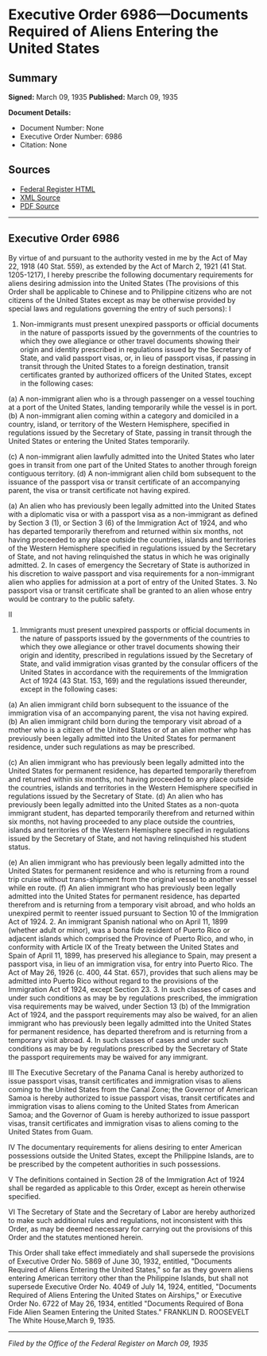 # Executive Order 6986—Documents Required of Aliens Entering the United States

## Summary

**Signed:** March 09, 1935
**Published:** March 09, 1935

**Document Details:**
- Document Number: None
- Executive Order Number: 6986
- Citation: None

## Sources
- [Federal Register HTML](https://www.presidency.ucsb.edu/documents/executive-order-6986-documents-required-aliens-entering-the-united-states)
- [XML Source](None)
- [PDF Source](None)

---

## Executive Order 6986

By virtue of and pursuant to the authority vested in me by the Act of May 22, 1918 (40 Stat. 559), as extended by the Act of March 2, 1921 (41 Stat. 1205-1217), I hereby prescribe the following documentary requirements for aliens desiring admission into the United States (The provisions of this Order shall be applicable to Chinese and to Philippine citizens who are not citizens of the United States except as may be otherwise provided by special laws and regulations governing the entry of such persons):
I
1. Non-immigrants must present unexpired passports or official documents in the nature of passports issued by the governments of the countries to which they owe allegiance or other travel documents showing their origin and identity prescribed in regulations issued by the Secretary of State, and valid passport visas, or, in lieu of passport visas, if passing in transit through the United States to a foreign destination, transit certificates granted by authorized officers of the United States, except in the following cases:

(a) A non-immigrant alien who is a through passenger on a vessel touching at a port of the United States, landing temporarily while the vessel is in port.
(b) A non-immigrant alien coming within a category and domiciled in a country, island, or territory of the Western Hemisphere, specified in regulations issued by the Secretary of State, passing in transit through the United States or entering the United States temporarily.

(c) A non-immigrant alien lawfully admitted into the United States who later goes in transit from one part of the United States to another through foreign contiguous territory.
(d) A non-immigrant alien child bom subsequent to the issuance of the passport visa or transit certificate of an accompanying parent, the visa or transit certificate not having expired.

(a) An alien who has previously been legally admitted into the United States with a diplomatic visa or with a passport visa as a non-immigrant as defined by Section 3 (1), or Section 3 (6) of the Immigration Act of 1924, and who has departed temporarily therefrom and returned within six months, not having proceeded to any place outside the countries, islands and territories of the Western Hemisphere specified in regulations issued by the Secretary of State, and not having relinquished the status in which he was originally admitted.
2. In cases of emergency the Secretary of State is authorized in his discretion to waive passport and visa requirements for a non-immigrant alien who applies for admission at a port of entry of the United States.
3. No passport visa or transit certificate shall be granted to an alien whose entry would be contrary to the public safety.

II
1. Immigrants must present unexpired passports or official documents in the nature of passports issued by the governments of the countries to which they owe allegiance or other travel documents showing their origin and identity, prescribed in regulations issued by the Secretary of State, and valid immigration visas granted by the consular officers of the United States in accordance with the requirements of the Immigration Act of 1924 (43 Stat. 153, 169) and the regulations issued thereunder, except in the following cases:

(a) An alien immigrant child born subsequent to the issuance of the immigration visa of an accompanying parent, the visa not having expired.
(b) An alien immigrant child born during the temporary visit abroad of a mother who is a citizen of the United States or of an alien mother whp has previously been legally admitted into the United States for permanent residence, under such regulations as may be prescribed.

(c) An alien immigrant who has previously been legally admitted into the United States for permanent residence, has departed temporarily therefrom and returned within six months, not having proceeded to any place outside the countries, islands and territories in the Western Hemisphere specified in regulations issued by the Secretary of State.
(d) An alien who has previously been legally admitted into the United States as a non-quota immigrant student, has departed temporarily therefrom and returned within six months, not having proceeded to any place outside the countries, islands and territories of the Western Hemisphere specified in regulations issued by the Secretary of State, and not having relinquished his student status.

(e) An alien immigrant who has previously been legally admitted into the United States for permanent residence and who is returning from a round trip cruise without trans-shipment from the original vessel to another vessel while en route.
(f) An alien immigrant who has previously been legally admitted into the United States for permanent residence, has departed therefrom and is returning from a temporary visit abroad, and who holds an unexpired permit to reenter issued pursuant to Section 10 of the Immigration Act of 1924.
2. An immigrant Spanish national who on April 11, 1899 (whether adult or minor), was a bona fide resident of Puerto Rico or adjacent islands which comprised the Province of Puerto Rico, and who, in conformity with Article IX of the Treaty between the United States and Spain of April 11, 1899, has preserved his allegiance to Spain, may present a passport visa, in lieu of an immigration visa, for entry into Puerto Rico. The Act of May 26, 1926 (c. 400, 44 Stat. 657), provides that such aliens may be admitted into Puerto Rico without regard to the provisions of the Immigration Act of 1924, except Section 23.
3. In such classes of cases and under such conditions as may be by regulations prescribed, the immigration visa requirements may be waived, under Section 13 (b) of the Immigration Act of 1924, and the passport requirements may also be waived, for an alien immigrant who has previously been legally admitted into the United States for permanent residence, has departed therefrom and is returning from a temporary visit abroad.
4. In such classes of cases and under such conditions as may be by regulations prescribed by the Secretary of State the passport requirements may be waived for any immigrant.

III
The Executive Secretary of the Panama Canal is hereby authorized to issue passport visas, transit certificates and immigration visas to aliens coming to the United States from the Canal Zone; the Governor of American Samoa is hereby authorized to issue passport visas, transit certificates and immigration visas to aliens coming to the United States from American Samoa; and the Governor of Guam is hereby authorized to issue passport visas, transit certificates and immigration visas to aliens coming to the United States from Guam.

IV
The documentary requirements for aliens desiring to enter American possessions outside the United States, except the Philippine Islands, are to be prescribed by the competent authorities in such possessions.

V
The definitions contained in Section 28 of the Immigration Act of 1924 shall be regarded as applicable to this Order, except as herein otherwise specified.

VI
The Secretary of State and the Secretary of Labor are hereby authorized to make such additional rules and regulations, not inconsistent with this Order, as may be deemed necessary for carrying out the provisions of this Order and the statutes mentioned herein.

This Order shall take effect immediately and shall supersede the provisions of Executive Order No. 5869 of June 30, 1932, entitled, "Documents Required of Aliens Entering the United States," so far as they govern aliens entering American territory other than the Philippine Islands, but shall not supersede Executive Order No. 4049 of July 14, 1924, entitled, "Documents Required of Aliens Entering the United States on Airships," or Executive Order No. 6722 of May 26, 1934, entitled "Documents Required of Bona Fide Alien Seamen Entering the United States."
FRANKLIN D. ROOSEVELT
The White House,March 9, 1935.

---

*Filed by the Office of the Federal Register on March 09, 1935*
